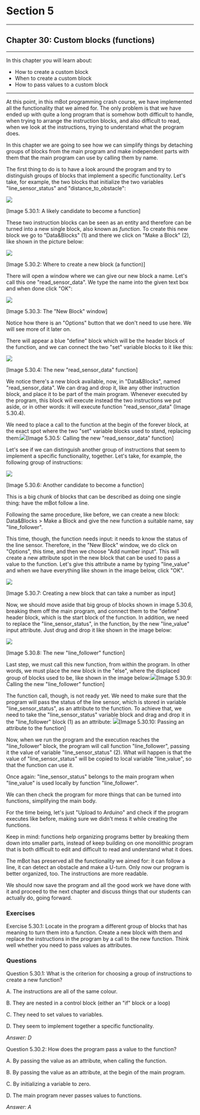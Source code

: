 # Section 5

---

## Chapter 30: Custom blocks \(functions\)

---

In this chapter you will learn about:

* How to create a custom block
* When to create a custom block
* How to pass values to a custom block

---

At this point, in this mBot programming crash course, we have implemented all the functionality that we aimed for. The only problem is that we have ended up with quite a long program that is somehow both difficult to handle, when trying to arrange the instruction blocks, and also difficult to read, when we look at the instructions, trying to understand what the program does.

In this chapter we are going to see how we can simplify things by detaching groups of blocks from the main program and make independent parts with them that the main program can use by calling them by name.

The first thing to do is to have a look around the program and try to distinguish groups of blocks that implement a specific functionality. Let's take, for example, the two blocks that initialize the two variables "line\_sensor\_status" and "distance\_to\_obstacle":

![](/assets/Img.5.30.1.jpg)

\[Image 5.30.1: A likely candidate to become a function\]

These two instruction blocks can be seen as an entity and therefore can be turned into a new single block, also known as _function_. To create this new block we go to "Data&Blocks" \(1\) and there we click on "Make a Block" \(2\), like shown in the picture below:

![](/assets/Img.5.30.2.jpg)

\[Image 5.30.2: Where to create a new block \(a function\)\]

There will open a window where we can give our new block a name. Let's call this one "read\_sensor\_data". We type the name into the given text box and when done click "OK":

![](/assets/Img.5.30.3.jpg)

\[Image 5.30.3: The "New Block" window\]

Notice how there is an "Options" button that we don't need to use here. We will see more of it later on.

There will appear a blue "define" block which will be the header block of the function, and we can connect the two "set" variable blocks to it like this:

![](/assets/Img.5.30.4.jpg)

\[Image 5.30.4: The new "read\_sensor\_data" function\]

We notice there's a new block available, now, in "Data&Blocks", named "read\_sensor\_data". We can drag and drop it, like any other instruction block, and place it to be part of the main program. Whenever executed by the program, this block will execute instead the two instructions we put aside, or in other words: it will execute function "read\_sensor\_data" \(Image 5.30.4\).

We need to place a call to the function at the begin of the forever block, at the exact spot where the two "set" variable blocks used to stand, replacing them:![](/assets/Img.5.30.5.jpg)\[Image 5.30.5: Calling the new "read\_sensor\_data" function\]

Let's see if we can distinguish another group of instructions that seem to implement a specific functionality, together. Let's take, for example, the following group of instructions:

![](/assets/Img.5.30.6.jpg)

\[Image 5.30.6: Another candidate to become a function\]

This is a big chunk of blocks that can be described as doing one single thing: have the mBot follow a line.

Following the same procedure, like before, we can create a new block: Data&Blocks &gt; Make a Block and give the new function a suitable name, say "line\_follower".

This time, though, the function needs input: it needs to know the status of the line sensor. Therefore, in the "New Block" window, we do click on "Options", this time, and then we choose "Add number input". This will create a new attribute spot in the new block that can be used to pass a value to the function. Let's give this attribute a name by typing "line\_value" and when we have everything like shown in the image below, click "OK".

![](/assets/Img.5.30.7.jpg)

\[Image 5.30.7: Creating a new block that can take a number as input\]

Now, we should move aside that big group of blocks shown in image 5.30.6, breaking them off the main program, and connect them to the "define" header block, which is the start block of the function. In addition, we need to replace the "line\_sensor\_status", in the function, by the new "line\_value" input attribute. Just drug and drop it like shown in the image below:

![](/assets/Img.5.30.8.jpg)

\[Image 5.30.8: The new "line\_follower" function\]

Last step, we must call this new function, from within the program. In other words, we must place the new block in the "else", where the displaced group of blocks used to be, like shown in the image below:![](/assets/Img.5.30.9.jpg)\[Image 5.30.9: Calling the new "line\_follower" function\]

The function call, though, is not ready yet. We need to make sure that the program will pass the status of the line sensor, which is stored in variable "line\_sensor\_status", as an attribute to the function. To achieve that, we need to take the "line\_sensor\_status" variable block and drag and drop it in the "line\_follower" block \(1\) as an attribute: ![](/assets/Img.5.30.10.jpg)\[Image 5.30.10: Passing an attribute to the function\]

Now, when we run the program and the execution reaches the "line\_follower" block, the program will call function "line\_follower", passing it the value of variable "line\_sensor\_status" \(2\). What will happen is that the value of "line\_sensor\_status" will be copied to local variable "line\_value", so that the function can use it.

Once again: "line\_sensor\_status" belongs to the main program when "line\_value" is used locally by function "line\_follower".

We can then check the program for more things that can be turned into functions, simplifying the main body.

For the time being, let's just "Upload to Arduino" and check if the program executes like before, making sure we didn't mess it while creating the functions.

Keep in mind: functions help organizing programs better by breaking them down into smaller parts, instead of keep building on one monolithic program that is both difficult to edit and difficult to read and understand what it does.

The mBot has preserved all the functionality we aimed for: it can follow a line, it can detect an obstacle and make a U-turn. Only now our program is better organized, too. The instructions are more readable.

We should now save the program and all the good work we have done with it and proceed to the next chapter and discuss things that our students can actually do, going forward.

### Exercises

Exercise 5.30.1: Locate in the program a different group of blocks that has meaning to turn them into a function. Create a new block with them and replace the instructions in the program by a call to the new function. Think well whether you need to pass values as attributes.

### Questions

Question 5.30.1: What is the criterion for choosing a group of instructions to create a new function?

A. The instructions are all of the same colour.

B. They are nested in a control block \(either an "if" block or a loop\)

C. They need to set values to variables.

D. They seem to implement together a specific functionality.

_Answer: D_

Question 5.30.2: How does the program pass a value to the function?

A. By passing the value as an attribute, when calling the function.

B. By passing the value as an attribute, at the begin of the main program.

C. By initializing a variable to zero.

D. The main program never passes values to functions.

_Answer: A_

